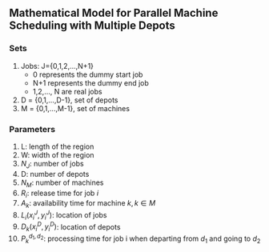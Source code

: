## Mathematical Model for Parallel Machine Scheduling with Multiple Depots

### Sets

1. Jobs: J={0,1,2,...,N+1} 
    - 0 represents the dummy start job
    - N+1 represents the dummy end job
    - 1,2,..., N are real jobs
2. D = {0,1,...,D-1}, set of depots
3. M = {0,1,...,M-1}, set of machines

### Parameters
1. L: length of the region
2. W: width of the region
3. $N_J$: number of jobs
4. D: number of depots
5. $N_M$: number of machines
6. $R_i$: release time for job $i$
7. $A_k$: availability time for machine $k,k\in M$
8. $L_i(x^J_i, y^J_i)$: location of jobs
9. $D_k(x^D_i, y^D_i)$: location of depots
10. $P_k^{d_1,d_2}$: processing time for job i when departing from $d_1$ and going to $d_2$